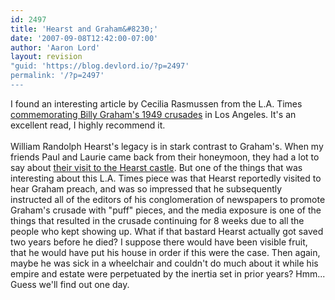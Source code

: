 ```yaml
---
id: 2497
title: 'Hearst and Graham&#8230;'
date: '2007-09-08T12:42:00-07:00'
author: 'Aaron Lord'
layout: revision
"guid: 'https://blog.devlord.io/?p=2497'
permalink: '/?p=2497'
---
```


I found an interesting article by Cecilia Rasmussen from the L.A. Times <a href="http://www.latimes.com/features/religion/la-me-then2sep02,1,449759.story">commemorating Billy Graham's 1949 crusades</a> in Los Angeles.  It's an excellent read, I highly recommend it.<br /><br />William Randolph Hearst's legacy is in stark contrast to Graham's.  When my friends Paul and Laurie came back from their honeymoon, they had a lot to say about <a href="http://www.getunderground.com/underground/columns/article.cfm?Article_ID=2244">their visit to the Hearst castle</a>.  But one of the things that was interesting about this L.A. Times piece was that Hearst reportedly visited to hear Graham preach, and was so impressed that he subsequently instructed all of the editors of his conglomeration of newspapers to promote Graham's crusade with "puff" pieces, and the media exposure is one of the things that resulted in the crusade continuing for 8 weeks due to all the people who kept showing up.  What if that bastard Hearst actually got saved two years before he died?  I suppose there would have been visible fruit, that he would have put his house in order if this were the case.  Then again, maybe he was sick in a wheelchair and couldn't do much about it while his empire and estate were perpetuated by the inertia set in prior years?  Hmm...  Guess we'll find out one day.<div class="blogger-post-footer"></div>
